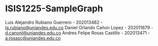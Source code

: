 # ISIS1225-SampleGraph

Luis Alejandro Rubiano Guerrero - 202013482 - la.rubiano@uniandes.edu.co Daniel Orlando Cañon Lopez - 202011679 - d.canonl@uniandes.edu.co Andres Felipe Rosas Castillo - 202013471 - a.rosasc@uniandes.edu.co 
